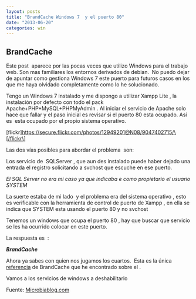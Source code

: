 ```yaml
---
layout: posts
title: "BrandCache Windows 7  y el puerto 80"
date: "2013-06-20"
categories: win
---
```


## BrandCache

Este post  aparece por las pocas veces que utilizo Windows para el trabajo web. Son mas familiares los entornos derivados de debian.  No puedo dejar de apuntar como gestiona Windows 7 este puerto para futuros casos en los que me haya olvidado completamente como lo he solucionado.

Tengo un Windows 7 instalado y me dispongo a utilizar Xampp Lite , la instalación por defecto con todo el pack Apache+PHP+MySQL+PHPMyAdmin . Al iniciar el servicio de Apache solo hace que fallar y el paso inicial es revisar si el puerto 80 esta ocupado. Así es  esta ocupado por el propio sistema operativo.

\[flickr\]https://secure.flickr.com/photos/12949201@N08/9047402715/\[/flickr\]

Las dos vías posibles para abordar el problema  son:

Los servicio de  SQLServer , que aun des instalado puede haber dejado una entrada el registro solicitando a svchost que escuche en ese puerto.

_El SQL Server no era mi caso ya que indicaba e como propietario el usuario SYSTEM_

La suerte estaba de mi lado  y el problema era del sistema operativo , esto es verificable con la herramienta de control de puerto de Xampp , en ella se indica que SYSTEM esta usando el puerto 80 y no svchost

Tenemos un windows que ocupa el puerto 80 , hay que buscar que servicio se les ha ocurrido colocar en este puerto.

La respuesta es  :

_**BrandCache**_

Ahora ya sabes con quien nos jugamos los cuartos.  Esta es la única [referencia](https://technet.microsoft.com/en-us/network/dd425028.aspx "BrandCache") de BrandCache que he encontrado sobre el .

Vamos a los servicios de windows a deshabilitarlo

Fuente: [Microbiablog.com](https://www.microbiablog.com/herramientas/problema-apache-xampp-con-puerto-80-en-windows-7/ "Apache Xampp con puerto 80 en Windows-7")
